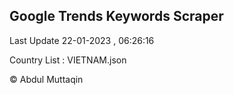

## Google Trends Keywords Scraper 
 
Last Update 22-01-2023 , 06:26:16

Country List :
VIETNAM.json



© Abdul Muttaqin 
